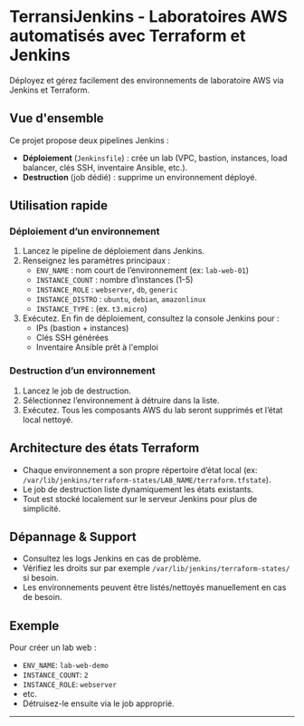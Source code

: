 # TerransiJenkins - Laboratoires AWS automatisés avec Terraform et Jenkins

Déployez et gérez facilement des environnements de laboratoire AWS via Jenkins et Terraform.

## Vue d'ensemble

Ce projet propose deux pipelines Jenkins :
- **Déploiement** (`Jenkinsfile`) : crée un lab (VPC, bastion, instances, load balancer, clés SSH, inventaire Ansible, etc.).
- **Destruction** (job dédié) : supprime un environnement déployé.

## Utilisation rapide

### Déploiement d’un environnement

1. Lancez le pipeline de déploiement dans Jenkins.
2. Renseignez les paramètres principaux :
    - `ENV_NAME` : nom court de l’environnement (ex: `lab-web-01`)
    - `INSTANCE_COUNT` : nombre d’instances (1-5)
    - `INSTANCE_ROLE` : `webserver`, `db`, `generic`
    - `INSTANCE_DISTRO` : `ubuntu`, `debian`, `amazonlinux`
    - `INSTANCE_TYPE` : (ex. `t3.micro`)
3. Exécutez. En fin de déploiement, consultez la console Jenkins pour :
    - IPs (bastion + instances)
    - Clés SSH générées
    - Inventaire Ansible prêt à l'emploi

### Destruction d’un environnement

1. Lancez le job de destruction.
2. Sélectionnez l’environnement à détruire dans la liste.
3. Exécutez. Tous les composants AWS du lab seront supprimés et l’état local nettoyé.

## Architecture des états Terraform

- Chaque environnement a son propre répertoire d’état local (ex: `/var/lib/jenkins/terraform-states/LAB_NAME/terraform.tfstate`).
- Le job de destruction liste dynamiquement les états existants.
- Tout est stocké localement sur le serveur Jenkins pour plus de simplicité.

## Dépannage & Support

- Consultez les logs Jenkins en cas de problème.
- Vérifiez les droits sur par exemple `/var/lib/jenkins/terraform-states/` si besoin.
- Les environnements peuvent être listés/nettoyés manuellement en cas de besoin.

## Exemple

Pour créer un lab web :
- `ENV_NAME`: `lab-web-demo`
- `INSTANCE_COUNT`: `2`
- `INSTANCE_ROLE`: `webserver`
- etc.
- Détruisez-le ensuite via le job approprié.

---
